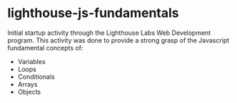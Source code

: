 # lighthouse-js-fundamentals

Initial startup activity through the Lighthouse Labs Web Development program. This activity was done to provide a strong grasp of the Javascript fundamental concepts of:
- Variables
- Loops
- Conditionals
- Arrays
- Objects
